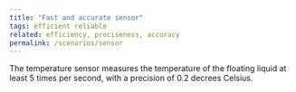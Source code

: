 ```yaml
---
title: "Fast and accurate sensor"
tags: efficient reliable
related: efficiency, preciseness, accuracy
permalink: /scenarios/sensor
---
```


<div class="arc42-help" markdown="1">
The temperature sensor measures the temperature of the floating liquid at least 5 times per second, with a precision of 0.2 decrees Celsius.
</div><br>



